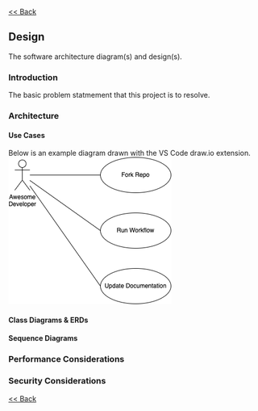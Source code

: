 [<< Back](../README.md)

## Design
The software architecture diagram(s) and design(s).

### Introduction
The basic problem statmement that this project is to resolve.

### Architecture
#### Use Cases
Below is an example diagram drawn with the VS Code draw.io extension.
![Example Design](./designs/use_cases.drawio.png)

#### Class Diagrams & ERDs

#### Sequence Diagrams

### Performance Considerations

### Security Considerations

[<< Back](../README.md)